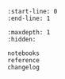 ```{include} ../README.md
:start-line: 0
:end-line: 1
```

```{toctree}
:maxdepth: 1
:hidden:

notebooks
reference
changelog
```
